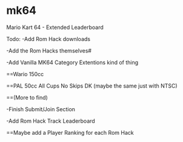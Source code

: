 # mk64
Mario Kart 64 - Extended Leaderboard

Todo:
-Add Rom Hack downloads

-Add the Rom Hacks themselves#

-Add Vanilla MK64 Category Extentions kind of thing

==Wario 150cc
  
==PAL 50cc All Cups No Skips DK (maybe the same just with NTSC)
  
==(More to find)
  
-Finish Submit/Join Section

-Add Rom Hack Track Leaderboard

==Maybe add a Player Ranking for each Rom Hack
